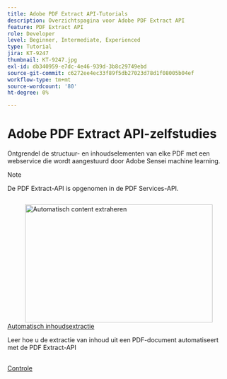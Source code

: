 ```yaml
---
title: Adobe PDF Extract API-Tutorials
description: Overzichtspagina voor Adobe PDF Extract API
feature: PDF Extract API
role: Developer
level: Beginner, Intermediate, Experienced
type: Tutorial
jira: KT-9247
thumbnail: KT-9247.jpg
exl-id: db340959-e7dc-4e46-939d-3b8c29749ebd
source-git-commit: c6272ee4ec33f89f5db27023d78d1f08005b04ef
workflow-type: tm+mt
source-wordcount: '80'
ht-degree: 0%

---
```


# Adobe PDF Extract API-zelfstudies

Ontgrendel de structuur- en inhoudselementen van elke PDF met een webservice die wordt aangestuurd door Adobe Sensei machine learning.

>[!NOTE]
>
>De PDF Extract-API is opgenomen in de PDF Services-API.

<!-- Comment -->
<!-- CARDS

* https://experienceleague.adobe.com/nl/docs/acrobat-services-learn/tutorials/pdfextract/automate-content-extraction
  {target = _self}
  {title = Automate content extraction}
  {description = Learn how to automate the extraction of content from a PDF documents using the PDF Extract API}
  {image = https://experienceleague.adobe.com/nl/docs/acrobat-services-learn/tutorials/pdfextract/media_107c9ca639cccd7aea6b882e9e704699d7af57aa1.png?width=400&format=webply&optimize=medium}
  {cta = Watch}

-->
<!-- End Comment -->

<!-- START CARDS HTML - DO NOT MODIFY BY HAND -->
<div class="columns">
    <div class="column is-half-tablet is-half-desktop is-one-third-widescreen" aria-label="Automate content extraction">
        <div class="card" style="height: 100%; display: flex; flex-direction: column; height: 100%;">
            <div class="card-image">
                <figure class="image x-is-16by9">
                    <a href="https://experienceleague.adobe.com/nl/docs/acrobat-services-learn/tutorials/pdfextract/automate-content-extraction" title="Automatisch content extraheren" target="_self" rel="referrer">
                        <img class="is-bordered-r-small" src="https://experienceleague.adobe.com/nl/docs/acrobat-services-learn/tutorials/pdfextract/media_107c9ca639cccd7aea6b882e9e704699d7af57aa1.png?width=400&format=webply&optimize=medium" alt="Automatisch content extraheren"
                             style="width: 100%; aspect-ratio: 16 / 9; object-fit: cover; overflow: hidden; display: block; margin: auto;">
                    </a>
                </figure>
            </div>
            <div class="card-content is-padded-small" style="display: flex; flex-direction: column; flex-grow: 1; justify-content: space-between;">
                <div class="top-card-content">
                    <p class="headline is-size-6 has-text-weight-bold">
                        <a href="https://experienceleague.adobe.com/nl/docs/acrobat-services-learn/tutorials/pdfextract/automate-content-extraction" target="_self" rel="referrer" title="Automatisch content extraheren"> Automatisch inhoudsextractie </a>
                    </p>
                    <p class="is-size-6">Leer hoe u de extractie van inhoud uit een PDF-document automatiseert met de PDF Extract-API</p>
                </div>
                <a href="https://experienceleague.adobe.com/nl/docs/acrobat-services-learn/tutorials/pdfextract/automate-content-extraction" target="_self" rel="referrer" class="spectrum-Button spectrum-Button--outline spectrum-Button--primary spectrum-Button--sizeM" style="align-self: flex-start; margin-top: 1rem;">
                    <span class="spectrum-Button-label has-no-wrap has-text-weight-bold"> Controle </span>
                </a>
            </div>
        </div>
    </div>
</div>
<!-- END CARDS HTML - DO NOT MODIFY BY HAND -->
